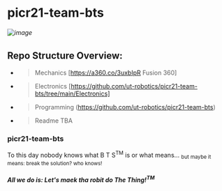 # picr21-team-bts
###### ![image](https://user-images.githubusercontent.com/30321314/132842864-88c2c4f2-6b53-4bf2-b4de-b94aaf28764a.png)
## Repo Structure Overview:
- > Mechanics [https://a360.co/3uxbIpR Fusion 360]
- > Electronics [https://github.com/ut-robotics/picr21-team-bts/tree/main/Electronics]
- > Programming (https://github.com/ut-robotics/picr21-team-bts)
- > Readme TBA

### picr21-team-bts
To this day nobody knows what B T S<sup>TM</sup> is or what means... 
<sub>but maybe it means: break the solution? who knows!</sub>
##### All we do is: Let's maek tha robit do The Thing!<sup>TM</sup>
